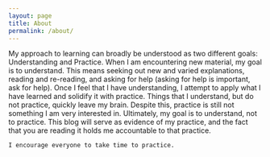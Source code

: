 ```yaml
---
layout: page
title: About
permalink: /about/
---
```


 My approach to learning can broadly be understood as two different goals: Understanding and Practice. When I am encountering new material, my goal is to understand. This means seeking out new and varied explanations, reading and re-reading, and asking for help (asking for help is important, ask for help). Once I feel that I have understanding, I attempt to apply what I have learned and solidify it with practice. Things that I understand, but do not practice, quickly leave my brain. Despite this, practice is still not something I am very interested in. Ultimately, my goal is to understand, not to practice. This blog will serve as evidence of my practice, and the fact that you are reading it holds me accountable to that practice. 

    I encourage everyone to take time to practice.
